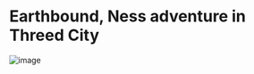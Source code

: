 # Earthbound, Ness adventure in Threed City


![image](https://github.com/ElGatoFiestero/TutorialTemasNintendoSwitch/assets/159089859/8174baad-2bc9-4772-b677-cb4bd3e932e0)
